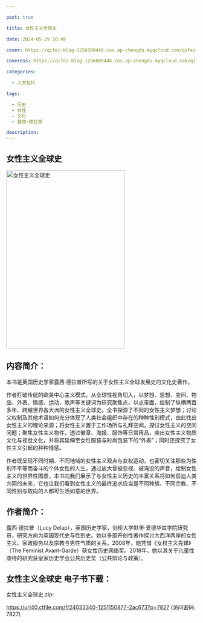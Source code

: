 ```yaml
---

post: true

title: 女性主义全球史

date: 2024-05-29 16:49

cover: https://qifei-blog-1256009448.cos.ap-chengdu.myqcloud.com/qifei-blog/65557ccdc458853aef81559e.jpg

coveross: https://qifei-blog-1256009448.cos.ap-chengdu.myqcloud.com/qifei-blog/65557ccdc458853aef81559e.jpg

categories:

  - 人文社科

tags:

  - 历史
  - 女性
  - 文化
  - 露西·德拉普

description:
---
```


## 女性主义全球史
<img alt="女性主义全球史 " class="aligncenter loaded" data-was-processed="true" decoding="async" fetchpriority="high" height="471" src="https://qifei-blog-1256009448.cos.ap-chengdu.myqcloud.com/qifei-blog/65557ccdc458853aef81559e.jpg " style="cursor: zoom-in;" width="314"/>

## 内容简介：

本书是英国历史学家露西·德拉普所写的关于女性主义全球发展史的文化史著作。

作者打破传统的欧美中心主义模式，从全球性视角切入，以梦想、思想、空间、物品、外表、情感、运动、歌声等关键词为研究聚焦点，以点带面，绘制了纵横两百多年、跨越世界各大洲的女性主义全球史。全书探源了不同的女性主义梦想；讨论父权制及其他术语如何充分体现了人类社会组织中存在的种种性别模式，由此找出女性主义的理论来源；将女性主义置于工作场所与礼拜空间，探讨女性主义的空间问题；聚焦女性主义物件，透过徽章、海报、服饰等日常用品，突出女性主义物质文化与视觉文化，并将其延伸至女性服装与时尚包装下的“外表”；同时还探究了女性主义引起的种种情感。

作者既呈现不同时期、不同地域的女性主义观点与女权运动，也密切关注那些为性别不平等而奋斗的个体女性的人生。通过放大曾被忽视、被淹没的声音，绘制女性主义的世界性图景，本书向我们展示了与女性主义历史的丰富关系将如何启迪人类共同的未来，它也让我们看到女性主义的最终追求应当是不同种族、不同宗教、不同性别与取向的人都可生活如意的世界。

## 作者简介：

露西·德拉普（Lucy Delap），英国历史学家，剑桥大学默里·爱德华兹学院研究员，研究方向为英国现代史与性别史。她以多部开创性著作探讨大西洋两岸的女性主义、家政服务以及宗教与男性气质的关系。2008年，她凭借《女权主义先锋》（The Feminist Avant-Garde）获女性历史网络奖。2018年，她以其关于儿童性虐待的研究获皇家历史学会公共历史奖（公共辩论与政策）。

## 女性主义全球史 电子书下载：

女性主义全球史.zip: 

https://url40.ctfile.com/f/24033340-1251150877-2ac673?p=7827 (访问密码: 7827)
